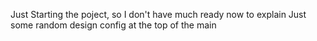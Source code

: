 Just Starting the poject, so I don't have much ready now to explain
Just some random design config at the top of the main 
